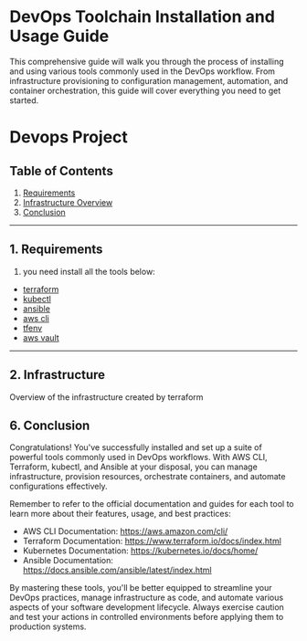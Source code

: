 # DevOps Toolchain Installation and Usage Guide

This comprehensive guide will walk you through the process of installing and using various tools commonly used in the DevOps workflow. From infrastructure provisioning to configuration management, automation, and container orchestration, this guide will cover everything you need to get started.
# Devops Project
## Table of Contents
1. [Requirements](#1-requirements)
2. [Infrastructure Overview](#2-infrastructure)
6. [Conclusion](#6-conclusion)

---
## 1. Requirements
1. you need install all the tools below:
- [terraform](./docs/terraform.md) <br/>
- [kubectl](./docs/kubectl.md) <br/>
- [ansible](./docs/ansible.md) <br/>
- [aws cli](./docs/aws-cli.md) <br/>
- [tfenv](./docs/tfenv.md) <br/>
- [aws vault](./docs/aws-vault.md)

---
## 2. Infrastructure
Overview of the infrastructure created by terraform

## 6. Conclusion

Congratulations! You've successfully installed and set up a suite of powerful tools commonly used in DevOps workflows. With AWS CLI, Terraform, kubectl, and Ansible at your disposal, you can manage infrastructure, provision resources, orchestrate containers, and automate configurations effectively.

Remember to refer to the official documentation and guides for each tool to learn more about their features, usage, and best practices:

- AWS CLI Documentation: https://aws.amazon.com/cli/
- Terraform Documentation: https://www.terraform.io/docs/index.html
- Kubernetes Documentation: https://kubernetes.io/docs/home/
- Ansible Documentation: https://docs.ansible.com/ansible/latest/index.html

By mastering these tools, you'll be better equipped to streamline your DevOps practices, manage infrastructure as code, and automate various aspects of your software development lifecycle. Always exercise caution and test your actions in controlled environments before applying them to production systems.